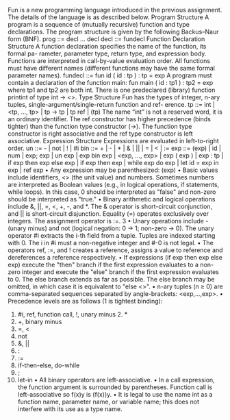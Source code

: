 Fun is a new programming language introduced in the previous assignment. The details of the language is as described below.
Program Structure A program is a sequence of (mutually recursive) function and type declarations. The program structure is given by the following Backus–Naur form (BNF).
                                 prog ::= decl ... decl
                                    decl ::= fundecl
Function Declaration Structure A function declaration specifies the name of the function, its formal pa- rameter, parameter type, return type, and expression body. Functions are interpreted in call-by-value evaluation order. All functions must have different names (different functions may have the same formal parameter names).
fundecl ::= fun id ( id : tp ) : tp = exp A program must contain a declaration of the function main:
                           fun main ( id : tp1 ) : tp2 = exp
where tp1 and tp2 are both int.
There is one predeclared (library) function printint of type int -> <>.
Type Structure Fun has the types of integer, n-ary tuples, single-argument/single-return function and ref- erence.
                 tp ::= int | <tp, ..., tp> | tp -> tp | tp ref | (tp)
The name “int” is not a reserved word, it is an ordinary identifier. The ref constructor has higher precedence (binds tighter) than the function type constructor (->). The function type constructor is right associative and the ref type constructor is left associative.
Expression Structure Expressions are evaluated in left-to-right order. un ::= - | not | ! | #i
                        bin ::= + | - | * | & | || | = | < | :=
     exp ::= (exp) | id | num | exp; exp | un exp | exp bin exp | <exp, ..., exp> |
         exp ( exp ) | exp : tp | if exp then exp else exp | if exp then exp |
                    while exp do exp | let id = exp in exp | ref exp
• Any expression may be parenthesized: (exp)
• Basic values include identifiers, <> (the unit value) and numbers. Sometimes numbers are interpreted as Boolean values (e.g., in logical operations, if statements, while loops). In this case, 0 should be interpreted as "false" and non-zero should be interpreted as "true."
• Binary arithmetic and logical operations include &, ||, =, <, +, -, and *. The & operator is short-circuit conjunction, and || is short-circuit disjunction. Equality (=) operates exclusively over integers. The assignment operator is :=.
3
• Unary operations include - (unary minus) and not (logical negation: 0 → 1; non-zero → 0). The unary operator #i extracts the i-th field from a tuple. Tuples are indexed starting with 0. The i in #i must a non-negative integer and #-0 is not legal.
• The operators ref, :=, and ! creates a reference, assigns a value to reference and dereferences a reference respectively.
• If expressions (if exp then exp else exp) execute the "then" branch if the first expression evaluates to a non-zero integer and execute the "else" branch if the first expression evaluates to 0. The else branch extends as far as possible. The else branch may be omitted, in which case it is equivalent to "else <>".
• n-ary tuples (n ≥ 0) are comma-separated sequences separated by angle-brackets: <exp,...,exp>.
• Precedence levels are as follows (1 is tightest binding):
1. #i, ref, function call, !, unary minus 2. *
3. +, binary minus
4. =, <
5. not
6. &, ||
7. :
8. :=
9. if-then-else, do-while
10. ;
11. let-in
• All binary operators are left-associative.
• In a call expression, the function argument is surrounded by parentheses. Function call is left-associative
so f(x)y is (f(x))y.
• It is legal to use the name int as a function name, parameter name, or variable name; this does not
interfere with its use as a type name.
